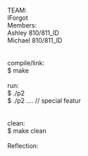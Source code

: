 TEAM:<br />
  IForgot<br />
Members:<br />
  Ashley	810/811_ID<br />
  Michael	810/811_ID<br />
<br />
<br />
compile/link:<br />
$ make<br />
<br />
run:<br />
$ ./p2<br />
$ ./p2 .... // special featur<br />
<br />
<br />
clean:<br />
$ make clean<br />
<br />
Reflection:<br />
<br />
<br />
